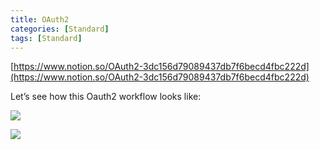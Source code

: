 ```yaml
---
title: OAuth2
categories: [Standard]
tags: [Standard]
---
```


[https://www.notion.so/OAuth2-3dc156d79089437db7f6becd4fbc222d](https://www.notion.so/OAuth2-3dc156d79089437db7f6becd4fbc222d)


Let’s see how this Oauth2 workflow looks like:


![](https://prod-files-secure.s3.us-west-2.amazonaws.com/9960fb2a-b75e-4bea-a8f9-b00925db1215/3bce41e0-99e8-4ebd-9701-e2bc9cbb79a2/Untitled.png?X-Amz-Algorithm=AWS4-HMAC-SHA256&X-Amz-Content-Sha256=UNSIGNED-PAYLOAD&X-Amz-Credential=ASIAZI2LB466TRS4C6S5%2F20250718%2Fus-west-2%2Fs3%2Faws4_request&X-Amz-Date=20250718T202703Z&X-Amz-Expires=3600&X-Amz-Security-Token=IQoJb3JpZ2luX2VjEHwaCXVzLXdlc3QtMiJHMEUCIG%2BPLm6TFLs7w58Rd7o83JqSy0TMAYz3vDX0LdYUy2geAiEA9zWtANZfQ6glnb%2FUSUj4R9k7UF65kLzm92AbVWUS%2FvkqiAQIlf%2F%2F%2F%2F%2F%2F%2F%2F%2F%2FARAAGgw2Mzc0MjMxODM4MDUiDB08QJamIeUN%2ByvemircA%2B8VF3T2rQOq%2FLb3gZNtsK7zntlXdXnZWuyCmVXkyP%2BXpb4OCNCSV51oqv2dwWXXYBMkk%2Bd15Ko9kOMSy9yiPKbbxUIGzWYTTcfRl4W5e6f5ef7FbKfYhwX6DJT5cU4yL%2BkJg1PAy%2Bfj8ykKiXfaH3AMxCIbB3%2FcIcYk7smvc%2FdAAef98kTo0pTppfyxLxY6hKnhNhPIfyOjnk7uXCl24aOwDtFf7Rf8wHJPYW3%2BiZb%2BIFldT%2BdDJdwss45V%2BuLeou1wcHmOiE%2F7JraG%2FL0lNVPjtHio9DGmLbv2vY0Eg5s7Ss9I%2BA7MDmjjGDs7srXc9%2FnWyMfFLyncKC%2BREGsN2N5xJsOTtSFtyy7kXnDR4YwjpXOeQThn1MlwVG5Z96IWPU%2FrDArkYb5OglIQ1nwQHJLxkGxF1X1XMJAwM7WRSZwEFEgXTIs09NCWuBr6lvwAmBxyvgglBlEmeLplvDamnsXnSK2EuX5z5M4ennjf6AWuUiGRs7lJ4yAXWU8je7weQ%2B%2FRguqpaeXGDfF%2FACKqacvCYIqVHVAxe9VQDReqVXJqemxe9NypB1xAsSBsiNTk0TCfOaSV5jd4v6aWFz1VZGJAGeZl6xuZiPJw6XJCN7DDD0aLsAGMxVDlTlrAMM%2B%2F6sMGOqUBNE3xKbAb%2FwQGJhUI2KIKfOvxLqeYgGLhuuJSJbU%2BoS%2FVRZ5hQrdq1Gl8PLFZvQz78%2BNejOdlwx8MjawnFY3RHM523ZH3xYTjJ26buTnQ7LhpQoDfVCc7BZ3YimOyX4GyKSuYZJxztOEUyGZyf5I9YH3S776RFVgxCA%2FbMvEMTDGwnUlF5a7mTSDgN8wut7Nml9YTvTd7rMntmrBkJouEpemCWEzp&X-Amz-Signature=01a1a9770982bd9f95ca57a2b5e823843f3c0c23c5db345d4faf6ce1d97e2883&X-Amz-SignedHeaders=host&x-amz-checksum-mode=ENABLED&x-id=GetObject)


![](https://prod-files-secure.s3.us-west-2.amazonaws.com/9960fb2a-b75e-4bea-a8f9-b00925db1215/27d32b66-de43-41de-80f7-7edb81d1190f/Untitled.png?X-Amz-Algorithm=AWS4-HMAC-SHA256&X-Amz-Content-Sha256=UNSIGNED-PAYLOAD&X-Amz-Credential=ASIAZI2LB466TRS4C6S5%2F20250718%2Fus-west-2%2Fs3%2Faws4_request&X-Amz-Date=20250718T202703Z&X-Amz-Expires=3600&X-Amz-Security-Token=IQoJb3JpZ2luX2VjEHwaCXVzLXdlc3QtMiJHMEUCIG%2BPLm6TFLs7w58Rd7o83JqSy0TMAYz3vDX0LdYUy2geAiEA9zWtANZfQ6glnb%2FUSUj4R9k7UF65kLzm92AbVWUS%2FvkqiAQIlf%2F%2F%2F%2F%2F%2F%2F%2F%2F%2FARAAGgw2Mzc0MjMxODM4MDUiDB08QJamIeUN%2ByvemircA%2B8VF3T2rQOq%2FLb3gZNtsK7zntlXdXnZWuyCmVXkyP%2BXpb4OCNCSV51oqv2dwWXXYBMkk%2Bd15Ko9kOMSy9yiPKbbxUIGzWYTTcfRl4W5e6f5ef7FbKfYhwX6DJT5cU4yL%2BkJg1PAy%2Bfj8ykKiXfaH3AMxCIbB3%2FcIcYk7smvc%2FdAAef98kTo0pTppfyxLxY6hKnhNhPIfyOjnk7uXCl24aOwDtFf7Rf8wHJPYW3%2BiZb%2BIFldT%2BdDJdwss45V%2BuLeou1wcHmOiE%2F7JraG%2FL0lNVPjtHio9DGmLbv2vY0Eg5s7Ss9I%2BA7MDmjjGDs7srXc9%2FnWyMfFLyncKC%2BREGsN2N5xJsOTtSFtyy7kXnDR4YwjpXOeQThn1MlwVG5Z96IWPU%2FrDArkYb5OglIQ1nwQHJLxkGxF1X1XMJAwM7WRSZwEFEgXTIs09NCWuBr6lvwAmBxyvgglBlEmeLplvDamnsXnSK2EuX5z5M4ennjf6AWuUiGRs7lJ4yAXWU8je7weQ%2B%2FRguqpaeXGDfF%2FACKqacvCYIqVHVAxe9VQDReqVXJqemxe9NypB1xAsSBsiNTk0TCfOaSV5jd4v6aWFz1VZGJAGeZl6xuZiPJw6XJCN7DDD0aLsAGMxVDlTlrAMM%2B%2F6sMGOqUBNE3xKbAb%2FwQGJhUI2KIKfOvxLqeYgGLhuuJSJbU%2BoS%2FVRZ5hQrdq1Gl8PLFZvQz78%2BNejOdlwx8MjawnFY3RHM523ZH3xYTjJ26buTnQ7LhpQoDfVCc7BZ3YimOyX4GyKSuYZJxztOEUyGZyf5I9YH3S776RFVgxCA%2FbMvEMTDGwnUlF5a7mTSDgN8wut7Nml9YTvTd7rMntmrBkJouEpemCWEzp&X-Amz-Signature=0c4e4d2c9efe870b8ed00eb2805623d2f282c8e2c7e2fd9f4a424cfda15e38d8&X-Amz-SignedHeaders=host&x-amz-checksum-mode=ENABLED&x-id=GetObject)

